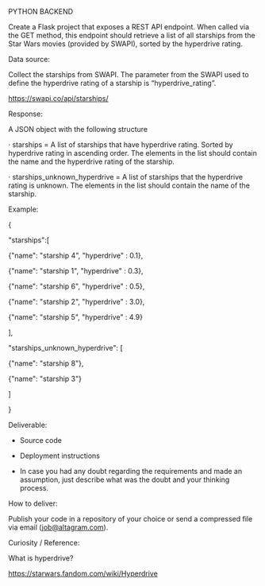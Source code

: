 PYTHON BACKEND

Create a Flask project that exposes a REST API endpoint. When called via the GET method, this endpoint should retrieve a list of all starships from the Star Wars movies (provided by SWAPI), sorted by the hyperdrive rating.

Data source:

Collect the starships from SWAPI. The parameter from the SWAPI used to define the hyperdrive rating of a starship is “hyperdrive_rating”.

https://swapi.co/api/starships/

Response:

A JSON object with the following structure

· starships = A list of starships that have hyperdrive rating. Sorted by hyperdrive rating in ascending order. The elements in the list should contain the name and the hyperdrive rating of the starship.

· starships_unknown_hyperdrive = A list of starships that the hyperdrive rating is unknown. The elements in the list should contain the name of the starship.

Example:

{

"starships":[

{"name": "starship 4", "hyperdrive" : 0.1},

{"name": "starship 1", "hyperdrive" : 0.3},

{"name": "starship 6", "hyperdrive" : 0.5},

{"name": "starship 2", "hyperdrive" : 3.0},

{"name": "starship 5", "hyperdrive" : 4.9}

],

"starships_unknown_hyperdrive": [

{"name": "starship 8"},

{"name": "starship 3"}

]

}

Deliverable:

- Source code

- Deployment instructions

- In case you had any doubt regarding the requirements and made an assumption, just describe what was the doubt and your thinking process.

How to deliver:

Publish your code in a repository of your choice or send a compressed file via email (job@altagram.com).

Curiosity / Reference:

What is hyperdrive?

https://starwars.fandom.com/wiki/Hyperdrive
